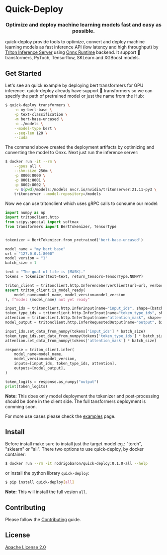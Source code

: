 # Quick-Deploy

<h3 align="center">
    Optimize and deploy machine learning models fast and easy as possible.
</h3>

quick-deploy provide tools to optimize, convert and deploy machine learning models as fast inference API (low latency and high throughput) by [Triton Inference Server](https://github.com/triton-inference-server/server) using [Onnx Runtime](https://github.com/microsoft/onnxruntime) backend. It support 🤗 transformers, PyToch, Tensorflow, SKLearn and XGBoost models.


## Get Started

Let's see an quick example by deploying bert transformers for GPU inference. quick-deploy already have support 🤗 transformers so we can specify the path of pretrained model or just the name from the Hub:

```bash
$ quick-deploy transformers \
    -n my-bert-base \
    -p text-classification \
    -m bert-base-uncased \
    -o ./models \
    --model-type bert \
    --seq-len 128 \
    --cuda
```

The command above created the deployment artifacts by optimizing and converting the model to Onxx. Next just run the inference server:
```bash
$ docker run -it --rm \
    --gpus all \
    --shm-size 256m \
    -p 8000:8000 \
    -p 8001:8001 \
    -p 8002:8002 \
    -v $(pwd)/models:/models nvcr.io/nvidia/tritonserver:21.11-py3 \
    tritonserver --model-repository=/models

```

Now we can use tritonclient which uses gRPC calls to consume our model:
```python
import numpy as np
import tritonclient.http
from scipy.special import softmax
from transformers import BertTokenizer, TensorType


tokenizer = BertTokenizer.from_pretrained('bert-base-uncased')

model_name = "my_bert_base"
url = "127.0.0.1:8000"
model_version = "1"
batch_size = 1

text = "The goal of life is [MASK]."
tokens = tokenizer(text=text, return_tensors=TensorType.NUMPY)

triton_client = tritonclient.http.InferenceServerClient(url=url, verbose=False)
assert triton_client.is_model_ready(
    model_name=model_name, model_version=model_version
), f"model {model_name} not yet ready"

input_ids = tritonclient.http.InferInput(name="input_ids", shape=(batch_size, 9), datatype="INT64")
token_type_ids = tritonclient.http.InferInput(name="token_type_ids", shape=(batch_size, 9), datatype="INT64")
attention = tritonclient.http.InferInput(name="attention_mask", shape=(batch_size, 9), datatype="INT64")
model_output = tritonclient.http.InferRequestedOutput(name="output", binary_data=False)

input_ids.set_data_from_numpy(tokens['input_ids'] * batch_size)
token_type_ids.set_data_from_numpy(tokens['token_type_ids'] * batch_size)
attention.set_data_from_numpy(tokens['attention_mask'] * batch_size)

response = triton_client.infer(
    model_name=model_name,
    model_version=model_version,
    inputs=[input_ids, token_type_ids, attention],
    outputs=[model_output],
)

token_logits = response.as_numpy("output")
print(token_logits)
```

**Note:** This does only model deployment the tokenizer and post-processing should be done in the client side. The full tansformers deployment is comming soon.

For more use cases please check the [examples](examples) page.

## Install

Before install make sure to install just the target model eg.: "torch", "sklearn" or "all". There two options to use quick-deploy, by docker container:
```bash
$ docker run --rm -it rodrigobaron/quick-deploy:0.1.0-all --help
```

or install the python library `quick-deploy`:

```bash
$ pip install quick-deploy[all]
```

**Note:** This will install the full vesion `all`.

## Contributing

Please follow the [Contributing](CONTRIBUTING.md) guide.

## License

[Apache License 2.0](LICENSE)
